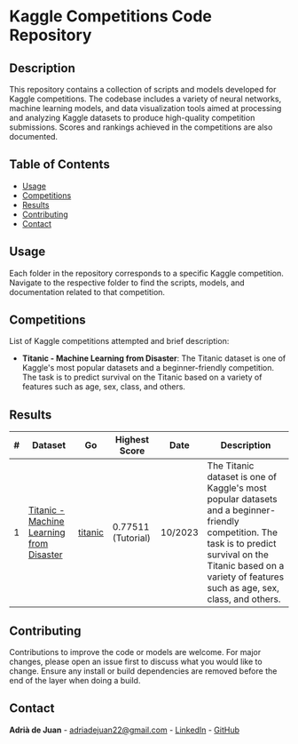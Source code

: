 # Kaggle Competitions Code Repository

## Description

This repository contains a collection of scripts and models developed for Kaggle competitions. The codebase includes a variety of neural networks, machine learning models, and data visualization tools aimed at processing and analyzing Kaggle datasets to produce high-quality competition submissions. Scores and rankings achieved in the competitions are also documented.

## Table of Contents

- [Usage](#usage)
- [Competitions](#competitions)
- [Results](#results)
- [Contributing](#contributing)
- [Contact](#contact)

## Usage

Each folder in the repository corresponds to a specific Kaggle competition. Navigate to the respective folder to find the scripts, models, and documentation related to that competition.

## Competitions

List of Kaggle competitions attempted and brief description:

- **Titanic - Machine Learning from Disaster**: The Titanic dataset is one of Kaggle's most popular datasets and a beginner-friendly competition. The task is to predict survival on the Titanic based on a variety of features such as age, sex, class, and others.

## Results

|   #   | Dataset | Go | Highest Score | Date | Description |
| - | - |  - | - | - | - |
| 1 | [Titanic - Machine Learning from Disaster](https://www.kaggle.com/competitions/titanic) | [titanic](https://github.com/adriadejuan/KaggleDS/tree/main/titanic) | 0.77511 (Tutorial) | 10/2023 | The Titanic dataset is one of Kaggle's most popular datasets and a beginner-friendly competition. The task is to predict survival on the Titanic based on a variety of features such as age, sex, class, and others.|

## Contributing

Contributions to improve the code or models are welcome. For major changes, please open an issue first to discuss what you would like to change. Ensure any install or build dependencies are removed before the end of the layer when doing a build.

## Contact

**Adrià de Juan** - [adriadejuan22@gmail.com](mailto:adriadejuan22@gmail.com) - [LinkedIn]() - [GitHub]()

